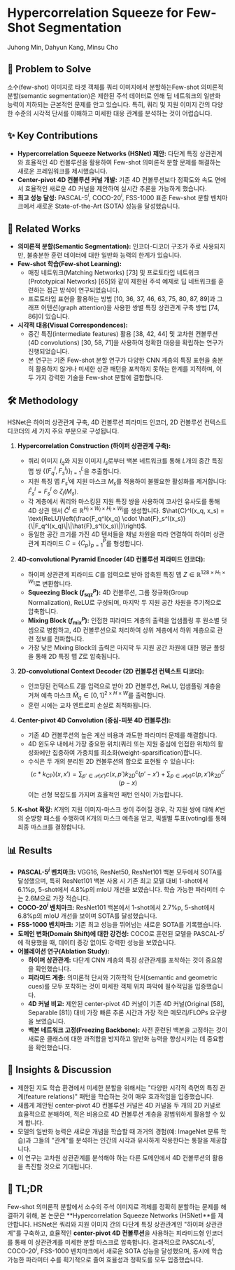 # Hypercorrelation Squeeze for Few-Shot Segmentation
Juhong Min, Dahyun Kang, Minsu Cho

## 🧩 Problem to Solve
소수(few-shot) 이미지로 타겟 객체를 쿼리 이미지에서 분할하는Few-shot 의미론적 분할(semantic segmentation)은 제한된 주석 데이터로 인해 딥 네트워크의 일반화 능력이 저하되는 근본적인 문제를 안고 있습니다. 특히, 쿼리 및 지원 이미지 간의 다양한 수준의 시각적 단서를 이해하고 미세한 대응 관계를 분석하는 것이 어렵습니다.

## ✨ Key Contributions
*   **Hypercorrelation Squeeze Networks (HSNet) 제안:** 다단계 특징 상관관계와 효율적인 4D 컨볼루션을 활용하여 Few-shot 의미론적 분할 문제를 해결하는 새로운 프레임워크를 제시했습니다.
*   **Center-pivot 4D 컨볼루션 커널 개발:** 기존 4D 컨볼루션보다 정확도와 속도 면에서 효율적인 새로운 4D 커널을 제안하여 실시간 추론을 가능하게 했습니다.
*   **최고 성능 달성:** PASCAL-5$^i$, COCO-20$^i$, FSS-1000 표준 Few-shot 분할 벤치마크에서 새로운 State-of-the-Art (SOTA) 성능을 달성했습니다.

## 📎 Related Works
*   **의미론적 분할(Semantic Segmentation):** 인코더-디코더 구조가 주로 사용되지만, 불충분한 훈련 데이터에 대한 일반화 능력의 한계가 있습니다.
*   **Few-shot 학습(Few-shot Learning):**
    *   매칭 네트워크(Matching Networks) [73] 및 프로토타입 네트워크(Prototypical Networks) [65]와 같이 제한된 주석 예제로 딥 네트워크를 훈련하는 접근 방식이 연구되었습니다.
    *   프로토타입 표현을 활용하는 방법 [10, 36, 37, 46, 63, 75, 80, 87, 89]과 그래프 어텐션(graph attention)을 사용한 쌍별 특징 상관관계 구축 방법 [74, 86]이 있습니다.
*   **시각적 대응(Visual Correspondences):**
    *   중간 특징(intermediate features) 활용 [38, 42, 44] 및 고차원 컨볼루션(4D convolutions) [30, 58, 71]을 사용하여 정확한 대응을 확립하는 연구가 진행되었습니다.
    *   본 연구는 기존 Few-shot 분할 연구가 다양한 CNN 계층의 특징 표현을 충분히 활용하지 않거나 미세한 상관 패턴을 포착하지 못하는 한계를 지적하며, 이 두 가지 강력한 기술을 Few-shot 분할에 결합합니다.

## 🛠️ Methodology
HSNet은 하이퍼 상관관계 구축, 4D 컨볼루션 피라미드 인코더, 2D 컨볼루션 컨텍스트 디코더의 세 가지 주요 부분으로 구성됩니다.

1.  **Hypercorrelation Construction (하이퍼 상관관계 구축):**
    *   쿼리 이미지 $I_q$와 지원 이미지 $I_s$로부터 백본 네트워크를 통해 $L$개의 중간 특징 맵 쌍 $\{(F_q^l, F_s^l)\}_{l=1}^L$을 추출합니다.
    *   지원 특징 맵 $F_s^l$에 지원 마스크 $M_s$를 적용하여 불필요한 활성화를 제거합니다: $\hat{F}_s^l = F_s^l \odot \zeta_l(M_s)$.
    *   각 계층에서 쿼리와 마스킹된 지원 특징 쌍을 사용하여 코사인 유사도를 통해 4D 상관 텐서 $\hat{C}^l \in \mathbb{R}^{H_l \times W_l \times H_l \times W_l}$를 생성합니다. $\hat{C}^l(x_q, x_s) = \text{ReLU}\left(\frac{F_q^l(x_q) \cdot \hat{F}_s^l(x_s)}{\|F_q^l(x_q)\|\|\hat{F}_s^l(x_s)\|}\right)$.
    *   동일한 공간 크기를 가진 4D 텐서들을 채널 차원을 따라 연결하여 하이퍼 상관관계 피라미드 $C = \{C_p\}_{p=1}^P$를 형성합니다.

2.  **4D-convolutional Pyramid Encoder (4D 컨볼루션 피라미드 인코더):**
    *   하이퍼 상관관계 피라미드 $C$를 입력으로 받아 압축된 특징 맵 $Z \in \mathbb{R}^{128 \times H_1 \times W_1}$로 변환합니다.
    *   **Squeezing Block ($f_{\text{sqz}}^p$):** 4D 컨볼루션, 그룹 정규화(Group Normalization), ReLU로 구성되며, 마지막 두 지원 공간 차원을 주기적으로 압축합니다.
    *   **Mixing Block ($f_{\text{mix}}^p$):** 인접한 피라미드 계층의 출력을 업샘플링 후 원소별 덧셈으로 병합하고, 4D 컨볼루션으로 처리하여 상위 계층에서 하위 계층으로 관련 정보를 전파합니다.
    *   가장 낮은 Mixing Block의 출력은 마지막 두 지원 공간 차원에 대한 평균 풀링을 통해 2D 특징 맵 $Z$로 압축됩니다.

3.  **2D-convolutional Context Decoder (2D 컨볼루션 컨텍스트 디코더):**
    *   인코딩된 컨텍스트 $Z$를 입력으로 받아 2D 컨볼루션, ReLU, 업샘플링 계층을 거쳐 예측 마스크 $\hat{M}_q \in [0,1]^{2 \times H \times W}$를 출력합니다.
    *   훈련 시에는 교차 엔트로피 손실로 최적화됩니다.

4.  **Center-pivot 4D Convolution (중심-피봇 4D 컨볼루션):**
    *   기존 4D 컨볼루션의 높은 계산 비용과 과도한 파라미터 문제를 해결합니다.
    *   4D 윈도우 내에서 가장 중요한 위치(쿼리 또는 지원 중심에 인접한 위치)의 활성화에만 집중하여 가중치를 희소화(weight-sparsification)합니다.
    *   수식은 두 개의 분리된 2D 컨볼루션의 합으로 표현될 수 있습니다:
        $$(c \ast k_{\text{CP}})(x,x') = \sum_{p' \in \mathcal{P}(x')} c(x,p')k_{2D}^c(p'-x') + \sum_{p \in \mathcal{P}(x)} c(p,x')k_{2D}^{c'}(p-x)$$
        이는 선형 복잡도를 가지며 효율적인 패턴 인식이 가능합니다.

5.  **K-shot 확장:** $K$개의 지원 이미지-마스크 쌍이 주어질 경우, 각 지원 쌍에 대해 $K$번의 순방향 패스를 수행하여 $K$개의 마스크 예측을 얻고, 픽셀별 투표(voting)를 통해 최종 마스크를 결정합니다.

## 📊 Results
*   **PASCAL-5$^i$ 벤치마크:** VGG16, ResNet50, ResNet101 백본 모두에서 SOTA를 달성했으며, 특히 ResNet101 백본 사용 시 기존 최고 모델 대비 1-shot에서 6.1%p, 5-shot에서 4.8%p의 mIoU 개선을 보였습니다. 학습 가능한 파라미터 수는 2.6M으로 가장 적습니다.
*   **COCO-20$^i$ 벤치마크:** ResNet101 백본에서 1-shot에서 2.7%p, 5-shot에서 6.8%p의 mIoU 개선을 보이며 SOTA를 달성했습니다.
*   **FSS-1000 벤치마크:** 기존 최고 성능을 뛰어넘는 새로운 SOTA를 기록했습니다.
*   **도메인 변화(Domain Shift)에 대한 강건성:** COCO로 훈련된 모델을 PASCAL-5$^i$에 적용했을 때, 데이터 증강 없이도 강력한 성능을 보였습니다.
*   **어블레이션 연구(Ablation Study):**
    *   **하이퍼 상관관계:** 다단계 CNN 계층의 특징 상관관계를 포착하는 것이 중요함을 확인했습니다.
    *   **피라미드 계층:** 의미론적 단서와 기하학적 단서(semantic and geometric cues)를 모두 포착하는 것이 미세한 객체 위치 파악에 필수적임을 입증했습니다.
    *   **4D 커널 비교:** 제안된 center-pivot 4D 커널이 기존 4D 커널(Original [58], Separable [81]) 대비 가장 빠른 추론 시간과 가장 적은 메모리/FLOPs 요구량을 보였습니다.
    *   **백본 네트워크 고정(Freezing Backbone):** 사전 훈련된 백본을 고정하는 것이 새로운 클래스에 대한 과적합을 방지하고 일반화 능력을 향상시키는 데 중요함을 확인했습니다.

## 🧠 Insights & Discussion
*   제한된 지도 학습 환경에서 미세한 분할을 위해서는 "다양한 시각적 측면의 특징 관계(feature relations)" 패턴을 학습하는 것이 매우 효과적임을 입증했습니다.
*   새롭게 제안된 center-pivot 4D 컨볼루션 커널은 4D 커널을 두 개의 2D 커널로 효율적으로 분해하여, 적은 비용으로 4D 컨볼루션 계층을 광범위하게 활용할 수 있게 합니다.
*   모델의 일반화 능력은 새로운 개념을 학습할 때 과거의 경험(예: ImageNet 분류 학습)과 그들의 "관계"를 분석하는 인간의 시각과 유사하게 작용한다는 통찰을 제공합니다.
*   이 연구는 고차원 상관관계를 분석해야 하는 다른 도메인에서 4D 컨볼루션의 활용을 촉진할 것으로 기대됩니다.

## 📌 TL;DR
Few-shot 의미론적 분할에서 소수의 주석 이미지로 객체를 정확히 분할하는 문제를 해결하기 위해, 본 논문은 **Hypercorrelation Squeeze Networks (HSNet)**를 제안합니다. HSNet은 쿼리와 지원 이미지 간의 다단계 특징 상관관계인 "하이퍼 상관관계"를 구축하고, 효율적인 **center-pivot 4D 컨볼루션**을 사용하는 피라미드형 인코더를 통해 이 상관관계를 미세한 분할 마스크로 압축합니다. 결과적으로 PASCAL-5$^i$, COCO-20$^i$, FSS-1000 벤치마크에서 새로운 SOTA 성능을 달성했으며, 동시에 학습 가능한 파라미터 수를 획기적으로 줄여 효율성과 정확도를 모두 입증했습니다.